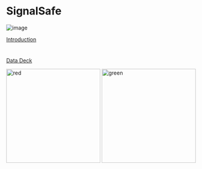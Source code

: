 # SignalSafe



![image](file:///Users/isabelacifuentes/Desktop/FAU/MAP2192/SignalSafeLogo.png)

[Introduction](https://docs.google.com/presentation/d/131DjNkodW-H4hMsFSn5oTiVO1D9MgEXv0WWQGfe7uTA/edit#slide=id.p)
#
#









###
[Data Deck](https://docs.google.com/presentation/d/1BwfaCczKoyCVFjTcvxK5QguIIY-9vJnExXco0d_DtjQ/edit#slide=id.g2d5f33bc7f1_0_196)

<img src="https://upload.wikimedia.org/wikipedia/commons/thumb/9/91/Modern_British_LED_Traffic_Light.jpg/440px-Modern_British_LED_Traffic_Light.jpg" alt="red" width="250"/>

<img src="https://hips.hearstapps.com/hmg-prod/images/green-traffic-light-royalty-free-image-1675887049.jpg" alt="green" width="250"/>
